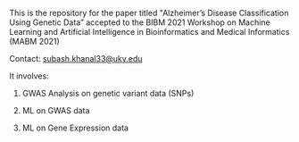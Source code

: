 This is the repository for the paper titled "Alzheimer’s Disease Classification Using Genetic Data” accepted to the BIBM 2021  Workshop on Machine Learning and Artificial Intelligence in Bioinformatics and Medical Informatics (MABM 2021)

Contact: <a href="mailto:subash.khanal33@uky.edu">subash.khanal33@uky.edu</a>


It involves:

1. GWAS Analysis on genetic variant data (SNPs)

2. ML on GWAS data

3. ML on Gene Expression data


